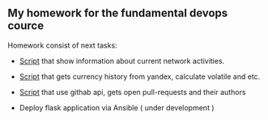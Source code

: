 ## My homework for the fundamental devops cource
Homework consist of next tasks:
- [Script](https://github.com/timur32/homework/tree/main/show-connections) that show information about current network activities.

- [Script](https://github.com/timur32/homework/tree/main/volatile) that gets currency history from yandex, calculate volatile and etc.

- [Script](https://github.com/timur32/homework/tree/main/git-pullrequests) that use githab api, gets open pull-requests and their authors

- Deploy flask application via Ansible ( under development )

